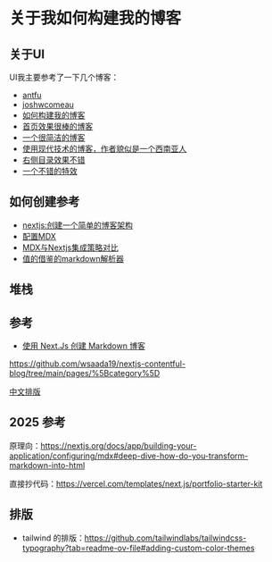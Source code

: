 # 关于我如何构建我的博客

## 关于UI

UI我主要参考了一下几个博客：

- [antfu](https://antfu.me/posts/mental-health-oss)
- [joshwcomeau](https://www.joshwcomeau.com/css/center-a-div/)
- [如何构建我的博客](https://www.joshwcomeau.com/blog/how-i-built-my-blog/)
- [首页效果很棒的博客](https://laracasts.com/)
- [一个很简洁的博客](https://bholmes.dev/)
- [使用现代技术的博客，作者貌似是一个西南亚人](https://www.dalelarroder.com/)
- [右侧目录效果不错](https://chirpy.cotes.page/posts/getting-started/)
- [一个不错的特效](https://www.byewind.com/)

## 如何创建参考

- [nextjs:创建一个简单的博客架构](https://nextjs.org/learn-pages-router/basics/data-fetching/blog-data)
- [配置MDX](https://nextjs.org/docs/app/building-your-application/configuring/mdx)
- [MDX与Nextjs集成策略对比](https://dev.to/tylerlwsmith/quick-comparison-of-mdx-integration-strategies-with-next-js-1kcm)
- [值的借鉴的markdown解析器](https://github.com/markdown-it/markdown-it)

## 堆栈

## 参考

- [使用 Next.Js 创建 Markdown 博客](https://joyofcode.xyz/create-a-markdown-blog#your-digital-garden)

https://github.com/wsaada19/nextjs-contentful-blog/tree/main/pages/%5Bcategory%5D

[中文排版](%E5%85%B3%E4%BA%8E%E6%88%91%E5%A6%82%E4%BD%95%E6%9E%84%E5%BB%BA%E6%88%91%E7%9A%84%E5%8D%9A%E5%AE%A2%2081ba39fe2e1244859956e4db9f42438a/%E4%B8%AD%E6%96%87%E6%8E%92%E7%89%88%201bd2048329b08035ab02e0528d8f9349.md)

## 2025 参考

原理向：https://nextjs.org/docs/app/building-your-application/configuring/mdx#deep-dive-how-do-you-transform-markdown-into-html

直接抄代码：https://vercel.com/templates/next.js/portfolio-starter-kit

## 排版

- tailwind 的排版：https://github.com/tailwindlabs/tailwindcss-typography?tab=readme-ov-file#adding-custom-color-themes